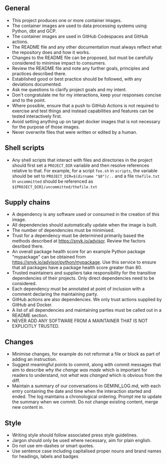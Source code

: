 ## General

- This project produces one or more container images.
- The container images are used to data processing systems using Python, dbt and GCP.
- The container images are used in GitHub Codespaces and GitHub actions.
- The README file and any other documentation must always reflect what the repository does and how it works.
- Changes to the README file can be proposed, but must be carefully considered to minimise impact to consumers.
- Review the README file and note any further goals, principles and practices described there.
- Established good or best practice should be followed, with any deviations documented.
- Ask me questions to clarify project goals and my intent.
- Don't congratulate me for my interactions, keep your responses concise and to the point.
- Where possible, ensure that a push to GitHub Actions is not required to exercise and test things and instead capabilities and features can be tested interactively first.
- Avoid setting anything up on target docker images that is not necessary for the purpose of those images.
- Never overwrite files that were written or edited by a human.

## Shell scripts

- Any shell scripts that interact with files and directories in the project should first set  a `PROJECT_DIR` variable and then resolve references relative to that. For example, for a script `foo.sh` in `scripts`, the variable should be set to `PROJECT_DIR=$(dirname "$0")/..` and a file `thefile.txt` in `uncommitted` should be referenced as `${PROJECT_DIR}/uncommitted/thefile.txt`


## Supply chains

- A dependency is any software used or consumed in the creation of this image.
- All dependencies should automatically update when the image is built.
- The number of dependencies must be minimised.
- Trust for a dependency must be determined primarily based the methods described at https://snyk.io/advisor. Review the factors desribed there.
- An overall package health score for an example Python package "mypackage" can be obtained from https://snyk.io/advisor/python/mypackage. Use this service to ensure that all packages have a package health score greater than 80.
- Trusted maintainers and suppliers take responsibility for the transitive dependencies of their projects. Only direct dependencies need to be considered.
- Each dependency must be annotated at point of inclusion with a comment declaring the maintaining party.
- GitHub actions are also dependencies. We only trust actions supplied by GitHub and Docker.
- A list of all dependencies and maintaining parties must be called out in a README section.
- NEVER ADD ANY SOFTWARE FROM A MAINTAINER THAT IS NOT EXPLICITLY TRUSTED.

## Changes

- Minimise changes, for example do not reformat a file or block as part of adding an instruction.
- Suggest meaningful points to commit, along with commit messages that aim to describe *why the change was made* which is important for readers to understand, not *what was changed* which is obvious from the diff.
- Maintain a summary of our conversations in GEMINI_LOG.md, with each entry containing the date and time when the interaction started and ended. The log maintains a chronological ordering. Prompt me to update the summary when we commit. Do not change existing content, merge new content in.

## Style

- Writing style should follow associated press style guidelines.
- Jargon should only be used where necessary, aim for plain english.
- Do not use em-dashes or smart quotes.
- Use sentence case including capitalised proper nouns and brand names for headings, labels and badges